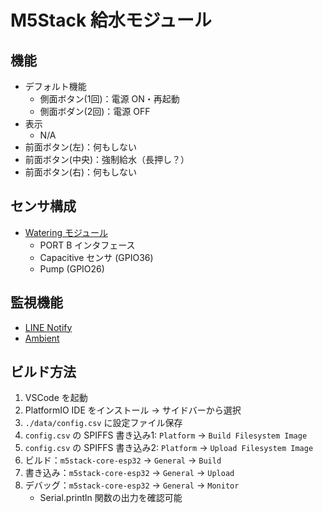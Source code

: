 # M5Stack 給水モジュール

## 機能

- デフォルト機能
  - 側面ボタン(1回)：電源 ON・再起動
  - 側面ボダン(2回)：電源 OFF
- 表示
  - N/A
- 前面ボタン(左)：何もしない
- 前面ボタン(中央)：強制給水（長押し？）
- 前面ボタン(右)：何もしない

## センサ構成

- [Watering モジュール](https://docs.m5stack.com/en/unit/watering)
  - PORT B インタフェース
  - Capacitive センサ (GPIO36)
  - Pump (GPIO26)

## 監視機能

- [LINE Notify](https://www.ekit-tech.com/?p=3434)
- [Ambient](https://ambidata.io/ch/channels.html)

## ビルド方法

1. VSCode を起動
2. PlatformIO IDE をインストール → サイドバーから選択
3. `./data/config.csv` に設定ファイル保存
4. `config.csv` の SPIFFS 書き込み1: `Platform` -> `Build Filesystem Image`
5. `config.csv` の SPIFFS 書き込み2: `Platform` -> `Upload Filesystem Image`
6. ビルド：`m5stack-core-esp32` → `General` → `Build`
7. 書き込み：`m5stack-core-esp32` → `General` → `Upload`
8. デバッグ：`m5stack-core-esp32` → `General` → `Monitor`
   - Serial.println 関数の出力を確認可能
